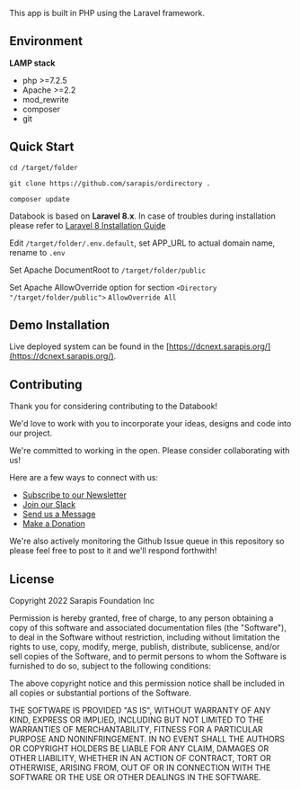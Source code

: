 This app is built in PHP using the Laravel framework.

## Environment

**LAMP stack**
*	php >=7.2.5
*	Apache >=2.2
*	mod_rewrite
*	composer
*	git


## Quick Start

	cd /target/folder

	git clone https://github.com/sarapis/ordirectory .

	composer update



Databook is based on **Laravel 8.x**. In case of troubles during installation please refer to [Laravel 8 Installation Guide](https://laravel.com/docs/8.x/installation#installation-via-composer) 




Edit ``/target/folder/.env.default``, set APP_URL to actual domain name, rename to ``.env``



Set Apache DocumentRoot to ``/target/folder/public``



Set Apache AllowOverride option for section ``<Directory "/target/folder/public">`` ``AllowOverride All``



## Demo Installation

Live deployed system can be found in the [https://dcnext.sarapis.org/](https://dcnext.sarapis.org/).


## Contributing

Thank you for considering contributing to the Databook! 

We'd love to work with you to incorporate your ideas, designs and code into our project.

We're committed to working in the open. Please consider collaborating with us!

Here are a few ways to connect with us:

- [Subscribe to our Newsletter](https://www.notion.so/Newsletter-a05ea3bf416848e381c9fb9df93b2ec5)
- [Join our Slack](https://join.slack.com/t/wegovnyc/shared_invite/zt-ydyfsw37-FJ44MKk9eHrwhk73XE9r~g)
- [Send us a Message](https://www.notion.so/Contact-Us-54b075fa86ec47ebae48dae1595afc2c)
- [Make a Donation](https://opencollective.com/wegovnyc)

We're also actively monitoring the Github Issue queue in this repository so please feel free to post to it and we'll respond forthwith!

## License

Copyright 2022 Sarapis Foundation Inc

Permission is hereby granted, free of charge, to any person obtaining a copy of this software and associated documentation files (the "Software"), to deal in the Software without restriction, including without limitation the rights to use, copy, modify, merge, publish, distribute, sublicense, and/or sell copies of the Software, and to permit persons to whom the Software is furnished to do so, subject to the following conditions:

The above copyright notice and this permission notice shall be included in all copies or substantial portions of the Software.

THE SOFTWARE IS PROVIDED "AS IS", WITHOUT WARRANTY OF ANY KIND, EXPRESS OR IMPLIED, INCLUDING BUT NOT LIMITED TO THE WARRANTIES OF MERCHANTABILITY, FITNESS FOR A PARTICULAR PURPOSE AND NONINFRINGEMENT. IN NO EVENT SHALL THE AUTHORS OR COPYRIGHT HOLDERS BE LIABLE FOR ANY CLAIM, DAMAGES OR OTHER LIABILITY, WHETHER IN AN ACTION OF CONTRACT, TORT OR OTHERWISE, ARISING FROM, OUT OF OR IN CONNECTION WITH THE SOFTWARE OR THE USE OR OTHER DEALINGS IN THE SOFTWARE.

